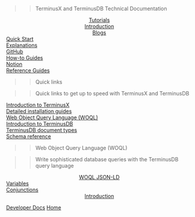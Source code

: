 >> TerminusX and TerminusDB Technical Documentation

<div class="tdb-cvr-bg-img"></div>

<div id="id-cvr" class="tdb-cvr-img tdb-cvr-img-main" onmouseover="tdb_cvrMain(1)" onmouseout="tdb_cvrMain(0)">
    <div id="id-opt-01" class="tdb-cvr-d tdb-cvr-d-opt" style="left: 378px; top: 25px; text-align: center;"> 
        <a class="tdb-cvr-l" target="_parent" title="Tutorials for all levels..." href="#/reference/reference-client?id=tutorials">Tutorials</a>
    </div>
    <div id="id-opt-02" class="tdb-cvr-d tdb-cvr-d-opt" style="left: 378px; top: 435px; text-align: center;">
        <a class="tdb-cvr-l" target="_parent" title="An introduction to TerminusX..." href="#/terminusx/introduction">Introduction</a>
    </div>
    <div id="id-opt-03" class="tdb-cvr-d tdb-cvr-d-opt" style="left: 378px; top: 756px; text-align: center;">
        <a class="tdb-cvr-l" target="_blank" title="Blogs..." href="https://terminusdb.com/blog/">Blogs</a>
    </div>
    <div id="id-opt-04" class="tdb-cvr-d tdb-cvr-d-opt" style="top: 182px; left: 27px;">
        <a class="tdb-cvr-l" target="_parent" title="Get started in a few minutes..." href="#/landing/quick-start">Quick Start</a>
    </div>
    <div id="id-opt-05" class="tdb-cvr-d tdb-cvr-d-opt" style="top: 182px; left: 734px; text-align: left;">
        <a class="tdb-cvr-l" target="_parent" title="Explanations..." href="#/landing/explanation">Explanations</a>
    </div>
    <div id="id-opt-06" class="tdb-cvr-d tdb-cvr-d-opt" style="top: 390px; left: -62px;">
        <a class="tdb-cvr-l" target="_blank" title="GitHub Repo..." href="https://github.com/terminusdb/">GitHub</a>
    </div>
    <div id="id-opt-07" class="tdb-cvr-d tdb-cvr-d-opt" style="top: 390px; left: 820px; text-align: left;">
        <a class="tdb-cvr-l" target="_parent" title="How-to guides..." href="#/landing/how-to-guides">How-to Guides</a>
    </div>
    <div id="id-opt-08" class="tdb-cvr-d tdb-cvr-d-opt" style="top: 598px; left: 27px;">
        <a class="tdb-cvr-l" target="_blank" title="TerminusDB Notion..." href="https://www.notion.so/datachemist/Welcome-Terminators-088fc3d8d62546169bc074e1fe599e4b">Notion</a>
    </div>
    <div id="id-opt-09" class="tdb-cvr-d tdb-cvr-d-opt" style="top: 598px; left: 734px; text-align: left;">
        <a class="tdb-cvr-l" target="_parent" title="Developer reference Guides..." href="#/landing/reference-guides">Reference Guides</a>
    </div>
</div>

>>Quick links

>> <span class="tdb-cvr-sub-txt">Quick links to get up to speed with TerminusX and TerminusDB</span>

<div id="id-cvr-pgs" class="tdb-cvr-img tdb-cvr-img-sub" onmouseover="tdb_cvrSub(1)" onmouseout="tdb_cvrSub(0)">
    <div id="id-pgs-01" class="tdb-cvr-d tdb-cvr-d-opt-2" style="left: 0px; top: 102px;"> 
        <a class="tdb-cvr-l" target="_parent" title="Introduction to TerminusDB..." href="#/terminusx/introduction">Introduction to TerminusX</a>
    </div>
    <div id="id-pgs-02" class="tdb-cvr-d tdb-cvr-d-opt-2" style="left: 0px; top: 318px;"> 
        <a class="tdb-cvr-l" target="_parent" title="Detailed installation..." href="#/landing/install">Detailed installation guides</a>
    </div>
    <div id="id-pgs-03" class="tdb-cvr-d tdb-cvr-d-opt-2" style="left: 0px; top: 520px;"> 
        <a class="tdb-cvr-l" target="_parent" title="WOQL guides..." href="#/explanation/explanation-woql">Web Object Query Language (WOQL)</a>
    </div>
    <div id="id-pgs-04" class="tdb-cvr-d tdb-cvr-d-opt-2" style="left: 778px; top: 102px; text-align: left;"> 
        <a class="tdb-cvr-l" target="_parent" title="Introduction to TerminusX..." href="#/overviews/introduction">Introduction to TerminusDB</a>
    </div>
    <div id="id-pgs-05" class="tdb-cvr-d tdb-cvr-d-opt-2" style="left: 778px; top: 318px; text-align: left;"> 
        <a class="tdb-cvr-l" target="_parent" title="TerminusDB document types..." href="#/explanation/explanation-documents">TerminusDB document types</a>
    </div>
    <div id="id-pgs-06" class="tdb-cvr-d tdb-cvr-d-opt-2" style="left: 778px; top: 550px; text-align: left;"> 
        <a class="tdb-cvr-l" target="_parent" title="Introduction to TerminusX..." href="#/reference/reference-schema">Schema reference</a>
    </div>
</div>

>> Web Object Query Language (WOQL)

>> <span class="tdb-cvr-sub-txt">Write sophisticated database queries with the TerminusDB query language</span>

<div id="id-cvr-venn" class="tdb-cvr-img tdb-cvr-img-venn" onmouseover="tdb_cvrVenn(1)" onmouseout="tdb_cvrVenn(0)">
    <div id="id-venn-01" class="tdb-cvr-d tdb-cvr-d-opt" style="left: 381px; top: 118px; text-align: center;"> 
        <a class="tdb-cvr-l" target="_parent" title="WOQL and JSON-LD..." href="#/explanation/explanation-woql?id=woql-and-json-ld">WOQL JSON-LD</a>
    </div>
    <div id="id-venn-02" class="tdb-cvr-d tdb-cvr-d-opt" style="left: 103px; top: 422px;"> 
        <a class="tdb-cvr-l" target="_parent" title="WOQL variables..." href="#/explanation/explanation-woql?id=woql-variables">Variables</a>
    </div>
    <div id="id-venn-03" class="tdb-cvr-d tdb-cvr-d-opt" style="left: 658px; top: 422px; text-align: left;"> 
        <a class="tdb-cvr-l" target="_parent" title="WOQL conjunctions..." href="#/explanation/explanation-woql?id=conjunctions">Conjunctions</a>
    </div>
    <div id="id-venn-04" class="tdb-cvr-d tdb-cvr-d-opt" style="left: 381px; top: 350px; text-align: center;"> 
        <a class="tdb-cvr-l" target="_parent" title="Introduction to WOQL..." href="#/explanation/explanation-woql">Introduction</a>
    </div>
</div>

[Developer Docs](/landing/terminusx "Technical documentation...")
[Home](https://terminusdb.com/ "TerminusX website...")
